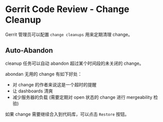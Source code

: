 # Gerrit Code Review - Change Cleanup

Gerrit 管理员可以配置 `change cleanups` 用来定期清理 change。

## Auto-Abandon

cleanup 任务可以自动 abandon 超过某个时间段的未关闭的 change。

abondan 无用的 change 有如下好处：

* 对 change 的作者来说这是一个超时的提醒
* 让 dashboards 清爽
* 减少服务器的负载 (需要定期对 open 状态的 change 进行 mergeability 检验)

如果 change 需要继续合入到代码库，可以点击 `Restore` 按钮。

